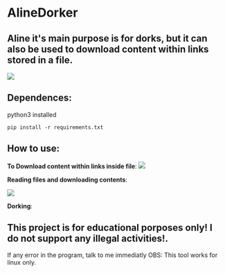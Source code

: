 # AlineDorker

## Aline it's main purpose is for dorks, but it can also be used to download content within links stored in a file.

<img src="https://cdn.discordapp.com/attachments/307281507431481344/904444564377591889/unknown.png">

## Dependences:

python3 installed

`pip install -r requirements.txt`


## How to use:

**To Download content within links inside file**:
<img src="https://cdn.discordapp.com/attachments/307281507431481344/904425600809304155/unknown.png">

**Reading files and downloading contents**:


<img src="https://cdn.discordapp.com/attachments/307281507431481344/904425879961206805/unknown.png">

**Dorking**:



## This project is for educational porposes only! I do not support any illegal activities!.

If any error in the program, talk to me immediatly
OBS: This tool works for linux only.

          



